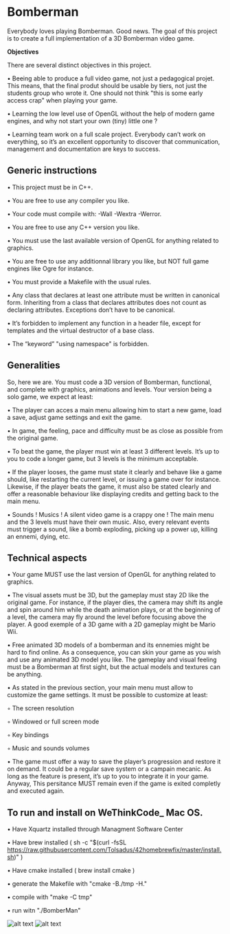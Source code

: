 # Bomberman
Everybody loves playing Bomberman. Good news. The goal of this project is to create a full implementation of a 3D Bomberman video game.

**Objectives**

There are several distinct objectives in this project.

• Beeing able to produce a full video game, not just a pedagogical projet. This means,
that the final produt should be usable by tiers, not just the students group who
wrote it. One should not think "this is some early access crap" when playing your
game.

• Learning the low level use of OpenGL without the help of modern game engines, and
why not start your own (tiny) little one ?

• Learning team work on a full scale project. Everybody can’t work on everything,
so it’s an excellent opportunity to discover that communication, management and
documentation are keys to success.

## Generic instructions

• This project must be in C++.

• You are free to use any compiler you like.

• Your code must compile with: -Wall -Wextra -Werror.

• You are free to use any C++ version you like.

• You must use the last available version of OpenGL for anything related to graphics.

• You are free to use any additionnal library you like, but NOT full game engines
like Ogre for instance.

• You must provide a Makefile with the usual rules.

• Any class that declares at least one attribute must be written in canonical form. Inheriting
from a class that declares attributes does not count as declaring attributes.
Exceptions don’t have to be canonical.

• It’s forbidden to implement any function in a header file, except for templates and
the virtual destructor of a base class.

• The “keyword” "using namespace" is forbidden.


## Generalities
So, here we are. You must code a 3D version of Bomberman, functional, and complete
with graphics, animations and levels. Your version being a solo game, we expect at least:

• The player can acces a main menu allowing him to start a new game, load a save,
adjust game settings and exit the game.

• In game, the feeling, pace and difficulty must be as close as possible from the original
game.

• To beat the game, the player must win at least 3 different levels. It’s up to you to
code a longer game, but 3 levels is the minimum acceptable.

• If the player looses, the game must state it clearly and behave like a game should,
like restarting the current level, or issuing a game over for instance. Likewise, if
the player beats the game, it must also be stated clearly and offer a reasonable
behaviour like displaying credits and getting back to the main menu.

• Sounds ! Musics ! A silent video game is a crappy one ! The main menu and the 3
levels must have their own music. Also, every relevant events must trigger a sound,
like a bomb exploding, picking up a power up, killing an ennemi, dying, etc.

## Technical aspects

• Your game MUST use the last version of OpenGL for anything related to graphics.

• The visual assets must be 3D, but the gameplay must stay 2D like the original
game. For instance, if the player dies, the camera may shift its angle and spin
around him while the death animation plays, or at the beginning of a level, the
camera may fly around the level before focusing above the player. A good exemple
of a 3D game with a 2D gameplay might be Mario Wii.

• Free animated 3D models of a bomberman and its ennemies might be hard to find
online. As a consequence, you can skin your game as you wish and use any animated
3D model you like. The gameplay and visual feeling must be a Bomberman at first
sight, but the actual models and textures can be anything.

• As stated in the previous section, your main menu must allow to customize the
game settings. It must be possible to customize at least:

  ◦ The screen resolution
  
  ◦ Windowed or full screen mode
  
  ◦ Key bindings
  
  ◦ Music and sounds volumes
  
• The game must offer a way to save the player’s progression and restore it on demand.
It could be a regular save system or a campain mecanic. As long as the feature
is present, it’s up to you to integrate it in your game. Anyway, This persitance
MUST remain even if the game is exited completly and executed again.

## To run and install on WeThinkCode_ Mac OS.
• Have Xquartz installed through Managment Software Center

• Have brew installed ( sh -c "$(curl -fsSL https://raw.githubusercontent.com/Tolsadus/42homebrewfix/master/install.sh)" )

• Have cmake installed ( brew install cmake )

• generate the Makefile with "cmake -B./tmp -H."

• compile with "make -C tmp"

• run witn "./BomberMan"


![alt text](https://raw.githubusercontent.com/QuentinLucyyd/Bomberman/master/1.png)
![alt text](https://raw.githubusercontent.com/QuentinLucyyd/Bomberman/master/2.png)
